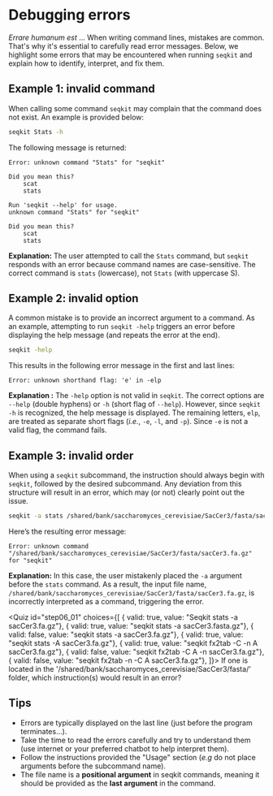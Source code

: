<script> import Quiz from "$components/Quiz.svelte"; import Execute from "$components/Execute.svelte"; </script> 

# Debugging errors

*Errare humanum est* ... When writing command lines, mistakes are common. That's why it's essential to carefully read error messages.
Below, we highlight some errors that may be encountered when running `seqkit` and explain how to identify, interpret, and fix them.

## Example 1: invalid command

When calling some command `seqkit` may complain that the command does not exist. An example is provided below:

```bash
seqkit Stats -h
```

The following message is returned:

```
Error: unknown command "Stats" for "seqkit"

Did you mean this?
	scat
	stats

Run 'seqkit --help' for usage.
unknown command "Stats" for "seqkit"

Did you mean this?
	scat
	stats
```

**Explanation:**  The user attempted to call the `Stats` command, but `seqkit` responds with an error because command names are case-sensitive. The correct command is `stats` (lowercase), not `Stats` (with uppercase S).

## Example 2: invalid option

A common mistake is to provide an incorrect argument to a command. As an example, attempting to run `seqkit -help` triggers an error before displaying the help message (and repeats the error at the end).

```bash
seqkit -help
```

This results in the following error message in the first and last lines:

```
Error: unknown shorthand flag: 'e' in -elp
```

**Explanation :** The `-help` option is not valid in `seqkit`. The correct options are `--help` (double hyphens) or `-h` (short flag of `--help`). However, since `seqkit -h` is recognized, the help message is displayed. The remaining letters, `elp`, are treated as separate short flags (*i.e.*, `-e`, `-l`, and `-p`). Since `-e` is not a valid flag, the command fails.

## Example 3: invalid order

When using a `seqkit` subcommand, the instruction should always begin with `seqkit`, followed by the desired subcommand. Any deviation from this structure will result in an error, which may (or not) clearly point out the issue.

```bash
seqkit -a stats /shared/bank/saccharomyces_cerevisiae/SacCer3/fasta/sacCer3.fa.gz
```

Here’s the resulting error message:

```
Error: unknown command "/shared/bank/saccharomyces_cerevisiae/SacCer3/fasta/sacCer3.fa.gz" for "seqkit"
```

**Explanation:**  In this case, the user mistakenly placed the `-a` argument before the `stats` command. As a result, the input file name, `/shared/bank/saccharomyces_cerevisiae/SacCer3/fasta/sacCer3.fa.gz`, is incorrectly interpreted as a command, triggering the error.

<Quiz id="step06_01" choices={[
         { valid: true, value: "Seqkit stats -a sacCer3.fa.gz"},
         { valid: true, value: "seqkit stats -a sacCer3.fasta.gz"},
         { valid: false, value: "seqkit stats -a sacCer3.fa.gz"},
         { valid: true, value: "seqkit stats -A sacCer3.fa.gz"},
         { valid: true, value: "seqkit fx2tab -C -n A sacCer3.fa.gz"},
         { valid: false, value: "seqkit fx2tab -C A -n sacCer3.fa.gz"},
         { valid: false, value: "seqkit fx2tab -n -C A sacCer3.fa.gz"},
]}>
        <span slot="prompt">
	If one is located in the '/shared/bank/saccharomyces_cerevisiae/SacCer3/fasta/' folder, which instruction(s) would result in an error?
        </span>
</Quiz>

## Tips

- Errors are typically displayed on the last line (just before the program terminates…).
- Take the time to read the errors carefully and try to understand them (use internet or your preferred chatbot to help interpret them).
- Follow the instructions provided the "Usage" section (*e.g* do not place arguments before the subcommand name).
- The file name is a **positional argument** in seqkit commands, meaning it should be provided as the **last argument** in the command.


